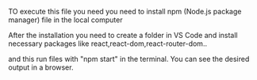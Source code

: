 TO execute this file you need you need to install npm (Node.js package manager) file in the local computer

After the installation you need to create a folder in VS Code and install necessary packages like react,react-dom,react-router-dom..

and this run files with "npm start" in the terminal. You can see the desired output in a browser.
